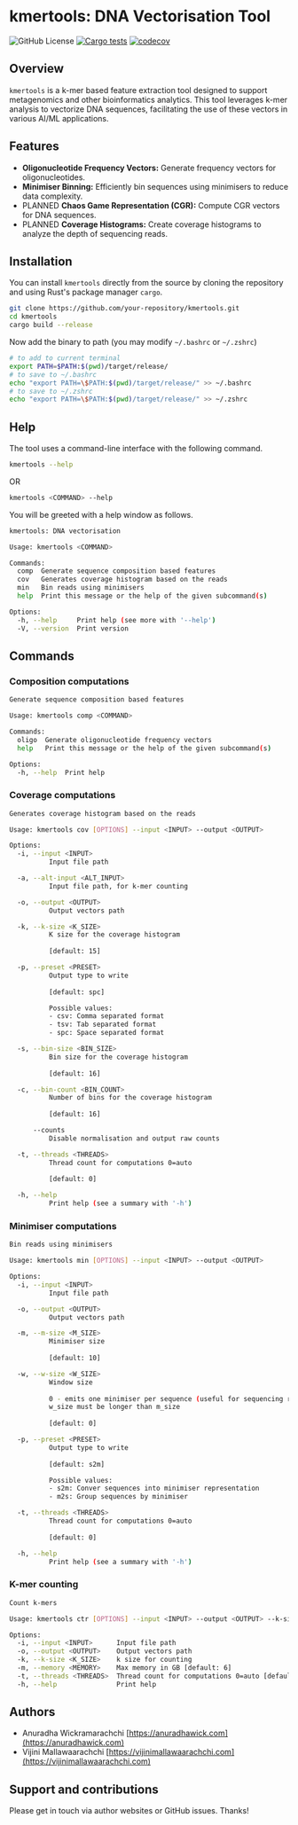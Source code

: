# kmertools: DNA Vectorisation Tool

![GitHub License](https://img.shields.io/github/license/anuradhawick/kmertools)
[![Cargo tests](https://github.com/anuradhawick/kmertools/actions/workflows/rust_test.yml/badge.svg)](https://github.com/anuradhawick/kmertools/actions/workflows/rust_test.yml)
[![codecov](https://codecov.io/gh/anuradhawick/kmertools/graph/badge.svg?token=IDGRE54SSQ)](https://codecov.io/gh/anuradhawick/kmertools)

## Overview

`kmertools` is a k-mer based feature extraction tool designed to support metagenomics and other bioinformatics analytics. This tool leverages k-mer analysis to vectorize DNA sequences, facilitating the use of these vectors in various AI/ML applications.

## Features

- **Oligonucleotide Frequency Vectors:** Generate frequency vectors for oligonucleotides.
- **Minimiser Binning:** Efficiently bin sequences using minimisers to reduce data complexity.
- PLANNED **Chaos Game Representation (CGR):** Compute CGR vectors for DNA sequences.
- PLANNED **Coverage Histograms:** Create coverage histograms to analyze the depth of sequencing reads.

## Installation

You can install `kmertools` directly from the source by cloning the repository and using Rust's package manager `cargo`.

```bash
git clone https://github.com/your-repository/kmertools.git
cd kmertools
cargo build --release
```

Now add the binary to path (you may modify `~/.bashrc` or `~/.zshrc`)

```sh
# to add to current terminal
export PATH=$PATH:$(pwd)/target/release/
# to save to ~/.bashrc
echo "export PATH=\$PATH:$(pwd)/target/release/" >> ~/.bashrc
# to save to ~/.zshrc
echo "export PATH=\$PATH:$(pwd)/target/release/" >> ~/.zshrc
```

## Help

The tool uses a command-line interface with the following command.

```sh
kmertools --help
```

OR

```sh
kmertools <COMMAND> --help
```

You will be greeted with a help window as follows.

```sh
kmertools: DNA vectorisation

Usage: kmertools <COMMAND>

Commands:
  comp  Generate sequence composition based features
  cov   Generates coverage histogram based on the reads
  min   Bin reads using minimisers
  help  Print this message or the help of the given subcommand(s)

Options:
  -h, --help     Print help (see more with '--help')
  -V, --version  Print version
```

## Commands

### Composition computations

```sh
Generate sequence composition based features

Usage: kmertools comp <COMMAND>

Commands:
  oligo  Generate oligonucleotide frequency vectors
  help   Print this message or the help of the given subcommand(s)

Options:
  -h, --help  Print help
```

### Coverage computations

```sh
Generates coverage histogram based on the reads

Usage: kmertools cov [OPTIONS] --input <INPUT> --output <OUTPUT>

Options:
  -i, --input <INPUT>
          Input file path

  -a, --alt-input <ALT_INPUT>
          Input file path, for k-mer counting

  -o, --output <OUTPUT>
          Output vectors path

  -k, --k-size <K_SIZE>
          K size for the coverage histogram
          
          [default: 15]

  -p, --preset <PRESET>
          Output type to write
          
          [default: spc]

          Possible values:
          - csv: Comma separated format
          - tsv: Tab separated format
          - spc: Space separated format

  -s, --bin-size <BIN_SIZE>
          Bin size for the coverage histogram
          
          [default: 16]

  -c, --bin-count <BIN_COUNT>
          Number of bins for the coverage histogram
          
          [default: 16]

      --counts
          Disable normalisation and output raw counts

  -t, --threads <THREADS>
          Thread count for computations 0=auto
          
          [default: 0]

  -h, --help
          Print help (see a summary with '-h')
```

### Minimiser computations

```sh
Bin reads using minimisers

Usage: kmertools min [OPTIONS] --input <INPUT> --output <OUTPUT>

Options:
  -i, --input <INPUT>
          Input file path

  -o, --output <OUTPUT>
          Output vectors path

  -m, --m-size <M_SIZE>
          Minimiser size
          
          [default: 10]

  -w, --w-size <W_SIZE>
          Window size
          
          0 - emits one minimiser per sequence (useful for sequencing reads)
          w_size must be longer than m_size
          
          [default: 0]

  -p, --preset <PRESET>
          Output type to write
          
          [default: s2m]

          Possible values:
          - s2m: Conver sequences into minimiser representation
          - m2s: Group sequences by minimiser

  -t, --threads <THREADS>
          Thread count for computations 0=auto
          
          [default: 0]

  -h, --help
          Print help (see a summary with '-h')
```

### K-mer counting

```sh
Count k-mers

Usage: kmertools ctr [OPTIONS] --input <INPUT> --output <OUTPUT> --k-size <K_SIZE>

Options:
  -i, --input <INPUT>      Input file path
  -o, --output <OUTPUT>    Output vectors path
  -k, --k-size <K_SIZE>    k size for counting
  -m, --memory <MEMORY>    Max memory in GB [default: 6]
  -t, --threads <THREADS>  Thread count for computations 0=auto [default: 0]
  -h, --help               Print help
```

## Authors

* Anuradha Wickramarachchi [https://anuradhawick.com](https://anuradhawick.com)
* Vijini Mallawaarachchi [https://vijinimallawaarachchi.com](https://vijinimallawaarachchi.com)

## Support and contributions

Please get in touch via author websites or GitHub issues. Thanks!